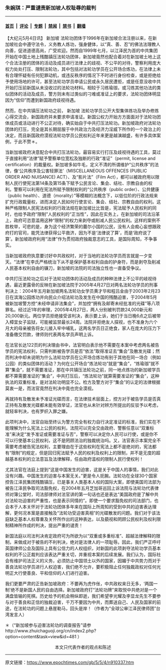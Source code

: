 ### 朱婉琪：严重谴责新加坡人权耻辱的裁判

---

#### [首页](../../../..?n910337) &nbsp;|&nbsp; [评论](../../../../../epoch-comment?n910337) &nbsp;|&nbsp; [专题](../../../../../epoch-special?n910337) &nbsp;|&nbsp; [禁闻](../../../../../epoch-news?n910337) &nbsp;|&nbsp; [禁书](../../../../../books?n910337) &nbsp;|&nbsp; [翻墙](https://github.com/gfw-breaker/nogfw/blob/master/README.md?n910337)


<div class="post_content" id="artbody" itemprop="articleBody">
 <!-- article content begin -->
 <p>
  【大纪元5月4日讯】
  <ok href="https://www.epochtimes.com/gb/tag/%E6%96%B0%E5%8A%A0%E5%9D%A1.html">
   新加坡
  </ok>
  法轮功团体于1996年在新加坡合法注册以来，在新加坡社会中遵守法令，义务教人炼功，强身健体，以“真、善、忍”的佛法法理教人向善，促进道德高尚，广受欢迎。然而自1999年七月，以江泽民为首的中共集团开始在中国土地上残酷镇压法轮功团体，新加坡竟然也配合着对在新加坡土地上这个合法注册的团体的活动及成员进行法律上的歧视、不公平的对待，警察利用庞大权力处处打压、限制法轮功，其中包括对法轮功学员在公开场合炼功，在法律上未有合理怀疑有任何犯罪动机，或违反秩序的情况下不时进行身份检查，或是拒绝给予使用场地的许可，甚至法轮功学员申请公民或永久居民遭拒，或是任意没收中共开始打压前新国从未没收过的法轮功材料。相较于习练瑜珈，或习炼其他功法的类似团体的活动及成员，警方则未有过类似的刁难或准证上的要求，法轮功团体明显因为“信仰”而遭到新国政府歧视待遇。
 </p>
 <p>
  然而，在中共镇压法轮功之前，
  <ok href="https://www.epochtimes.com/gb/tag/%E6%96%B0%E5%8A%A0%E5%9D%A1.html">
   新加坡
  </ok>
  法轮功学员公开大型集体炼功及举办修炼心得交流会，新国政府并未要求申请准证。新国公权力开始方方面面对于法轮功团体成员或活动进行不公正对待，确实始自于中共打压法轮功。新加坡政府对法轮功团体的打压，完全是其长期屈服于中共政治力及经济力淫威下所作的一个政治上的决定，而且新国政府漠视法轮功学员公民权利近年来更是越演越盛，有许多具体案例，于此不赘＊。
 </p>
 <p>
  当新加坡政府决意配合中共打压法轮功，最容易实行打压及歧视待遇的工具，莫过于直接利用“法律”赋予警察单位宽松及独断的行政“准证”（permit, license and certification）的裁量权。新加坡多如牛毛，定义不清的所谓维护“公共秩序”的法律，像‘公共秩序及公害轻罪法’（MISCELLANEOUS OFFENCES (PUBLIC ORDER AND NUISANCE) ACT）、及“影片法”（Film Act），都可以被政府用以限制人民行使宪法第14条及第15条下赋予公民言论、集会、结社、宗教自由的权利。警察可以利用在宪法所赋予限制权利的“公共秩序（public order）、公共健康（public health）、道德（morality）”等模糊的法概念下，以低位阶的行政法规来扩充行政裁量权，进而决定人民如何行使言论、集会、结社、宗教自由的权利。这种严格限制人民宪法权利的行政法规在新加坡比比皆是，宪法赋予人民权利的同时，也给予政府“限制”人民权利的“正当性”，因此在实务上，在新加坡的司法沿革上，政府可恣意滥用这种“限制”的权力来剥夺或削减人民公民权利。这样的案例不胜枚举，可悲的是，身为这个经济繁荣的蕞尔小国的公民，没有人会痴心妄想跟政府打的官司，能凭法律获得公平救济，因为不是‘法律说了算’，而是‘政府说了算’。新加坡政府利用“法律”作为贯彻政府独裁意志的工具，是国际周知，不争事实。
 </p>
 <p>
  当新加坡政府执意要讨好中共政权时，对于当地的法轮功学员而言就是一夕变天。“法律”在李氏严格统治下从不是保护基本权利自由的护身符，而是剥夺及削减人民基本权利自由的镰刀，新加坡的法院的司法独立性也一直备受争议。
 </p>
 <p>
  中共打压法轮功之后对于法轮功团体的活动及成员的种种法律上不公平的岐视待遇，最近更露骨的反映在新加坡法院于2005年4月27日对两名法轮功学员的刑事判决上：2004年五月新加坡两名法轮功女学员黄才华和程吕金由于2003年2月23日在滨海公园炼功并向民众介绍法轮功及发生在中国的残酷迫害，于2004年5月被新加坡警方控“未经申请非法集会”，并加控“拥有及邮寄未经批准的光碟”等八项罪名。经过近1年的审理，2005年4月27日，两人分别被判罚款24,000新元和20,000新元。两位学员拒绝接受该判决，表示要上诉，她们于当日晚6点之后被带入樟宜女子监狱，可能被监禁最长24周。法院并拒绝友人探视，也不准身为六个月大的母亲被告将女儿接入牢中哺乳，这两名学员日正绝食，家人在庞大的压力下准备缴交罚款，律师则代表两名学员声明上诉。
 </p>
 <p>
  在法官长达122页的判决理由书中，法官明白表示他不需要在本案中考虑两名被告学员的宪法权利，只需判断被告学员是否“依法”取得准证去“集会”及散发光碟；然而判决中却未说明为什么法轮功学员在公开场合炼功有别于其他在同一场合（例如公园）的类似团体的活动？为何在公开场合“炼法轮功”就是“集会”，“炼瑜珈”就不算“集会”，就不需要准证，那在中共镇压法轮功之前，同一地点炼功的新加坡学员都不算需要准证的“集会”，中共打压后，“炼法轮功”就算需要准证的“集会”，这种执法的双重标准，是对法轮功明显不公。检方及警方对于“集会”的认定的法律根据莫衷一是，而法官竟然在判决中竟也完全漠视。
 </p>
 <p>
  再就持有及散发未予准证光碟而言，在法律技术层面上，控方对于被告学员是否真正持有及散发光碟都未能有效举证，法官也从未针对辨方所提出的反驳予以考虑，就轻率判决，也有罗织入罪之嫌。
 </p>
 <p>
  此项判决中，法官自始至终认为警方完全有权力自行决定准证的标准，我们实在不能理解为什么宪法上公民的权利，法院可以完全交由政府、警察任意以“双重标准”来决定“发予准证或需要准证与否”，警察可以决定你人民可以行使，或是你不可以行使基本公民权利，这不是罔顾法治的独裁统治吗。又，法官表示本案完全不需要考虑被告宪法权利，主要理由在于这些权利在宪法上都不是绝对的，宪法都有“限制”的规定，但是回归宪法赋予人民的权利及权利上的限制，并不是无度的超越基本权利的立法意旨及法律解释，任由政府滥权的限制人民行使权利！
 </p>
 <p>
  尤其法官在法庭上提到“这是中国发生的迫害，这是关于中国人的事情，我们对此没有兴趣。中国发生的迫害与本案无关。”更是令人扼腕。法轮功在全球30个国家控告江泽民集团残酷镇压，已是事关人类基本人权的国际大案，即使美国司法部为被告江泽民争取司法豁免权，在2004年五月芝加哥巡回上诉法院与法轮功代表律师对簿公堂时，司法部律师对法官讲的第一句话也还是表达“美国政府是了解中共对法轮功迫害的严重性，也是表示同情的”。即使一个要求豁免权的司法部门，也会本于人本关怀对于法轮功团体多年来在国际上所周知的受到中共的迫害表达理解，更何况本案是直接触及“法轮功受迫害真相”的光碟散发的问题。我们对于该法庭缺乏基本人权尊重及关怀所作出的这种表达，以及藐视和罔顾公民权利及权利限制精神所作成的判决，提出严重的谴责！
 </p>
 <p>
  新国法庭以司法判决肯定政府可为所欲为以“双重或多重标准”、超越法律解释的限制，来做成对于被告的不利判决，绝对是法律人的一项耻辱。因此，我们严正呼吁英国律师公会及国际上具有公信力的人权组织，对新国的此项剥夺法轮功学员基本权利的不公正裁判应该表达严重关切，并重视本案的后续发展。我们认为，国际社会有维护司法正义的义务，必须防止中国领土以外的国家，因媚于中共势力而对于善良法轮功学员进行人权迫害，我们绝不允许，要积极阻止任何独裁政权对任何光明正大行使善良、平和信仰的人们进行迫害。
 </p>
 <p>
  我们更要严肃的正告新加坡政府：不要再为虎作伥，中共政权来日无多，‘两国一制’绝不是新国人民的自由选择。新加坡政府打“法轮功牌”来取悦中共绝对是一个满盘皆输的死棋。历史给予的机会稍纵即逝，我们希望李光耀及李显龙先生不要参与对于善良和正信的独裁迫害，千万不要因为中共，而葬送自己、人民及国家的前途，在法轮功的问题上悬崖勒马，回头是岸！（作者为“全球公审江泽民律师团”台湾发言人）
 </p>
 <p>
  ＊（“新加坡参与迫害法轮功的调查报告”请参http://www.zhuichaguoji.org/cn/index2.php?option=content&amp;task=view&amp;id=481 ）
  <font color="#ffffff">
   (http://www.dajiyuan.com)
  </font>
  <br/>
  <center>
   <font class="GY16">
    本文只代表作者的观点和陈述
   </font>
  </center>
 </p>
 <!-- article content end -->
 <div id="below_article_ad">
 </div>
</div>


---

原文链接：https://www.epochtimes.com/gb/5/5/4/n910337.htm